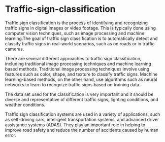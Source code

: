 # Traffic-sign-classification
Traffic sign classification is the process of identifying and recognizing traffic signs in digital images or video footage. This is typically done using computer vision techniques, such as image processing and machine learning.The goal of traffic sign classification is to automatically detect and classify traffic signs in real-world scenarios, such as on roads or in traffic cameras.

There are several different approaches to traffic sign classification, including traditional image processing techniques and machine learning based methods. Traditional image processing techniques involve using features such as color, shape, and texture to classify traffic signs. Machine learning-based methods, on the other hand, use algorithms such as neural networks to learn to recognize traffic signs based on training data.

The data set used for the classification is very important and it should be diverse and representative of different traffic signs, lighting conditions, and weather conditions.

Traffic sign classification systems are used in a variety of applications, such as self-driving cars, intelligent transportation systems, and advanced driver assistance systems (ADAS). They play an important role in helping to improve road safety and reduce the number of accidents caused by human error.


